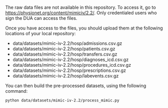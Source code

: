 The raw data files are not available in this repository. To access it, go to https://physionet.org/content/mimiciv/2.2/. Only credentialed users who sign the DUA can access the files.

Once you have access to the files, you should upload them at the following locations of your local repository:
- data/datasets/mimic-iv-2.2/hosp/admissions.csv.gz
- data/datasets/mimic-iv-2.2/hosp/patients.csv.gz
- data/datasets/mimic-iv-2.2/hosp/transfers.csv.gz
- data/datasets/mimic-iv-2.2/hosp/diagnoses_icd.csv.gz
- data/datasets/mimic-iv-2.2/hosp/procedures_icd.csv.gz
- data/datasets/mimic-iv-2.2/hosp/prescriptions.csv.gz
- data/datasets/mimic-iv-2.2/hosp/labevents.csv.gz

You can then build the pre-processed datasets, using the following command:
```
python data/datasets/mimic-iv-2.2/process_mimic.py
```
